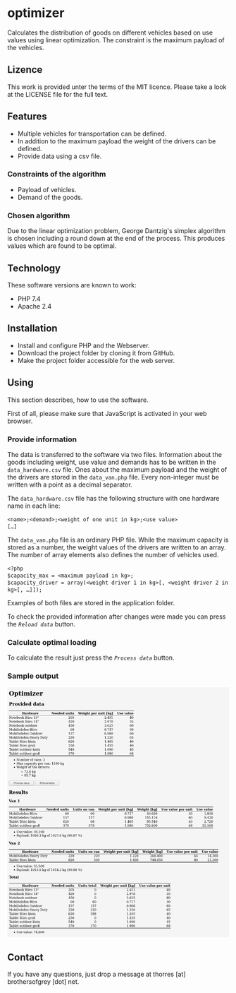 # optimizer
Calculates the distribution of goods on different vehicles based on use values using linear optimization. The constraint is the maximum payload of the vehicles.

## Lizence
This work is provided unter the terms of the MIT licence. Please take a look at the LICENSE file for the full text.

## Features
* Multiple vehicles for transportation can be defined.
* In addition to the maximum payload the weight of the drivers can be defined.
* Provide data using a csv file.
### Constraints of the algorithm
 * Payload of vehicles.
 * Demand of the goods.
### Chosen algorithm
Due to the linear optimization problem, George Dantzig's simplex algorithm is chosen including a round down at the end of the process. This produces values which are found to be optimal.

## Technology
These software versions are known to work:
* PHP 7.4
* Apache 2.4

## Installation
* Install and configure PHP and the Webserver.
* Download the project folder by cloning it from GitHub.
* Make the project folder accessible for the web server.

## Using 
This section describes, how to use the software.

First of all, please make sure that JavaScript is activated in your web browser.
### Provide information

The data is transferred to the software via two files. Information about the goods including weight, use value and demands has to be written in the `data_hardware.csv` file. Ones about the maximum payload and the weight of the drivers are stored in the `data_van.php` file. Every non-integer must be written with a point as a decimal separator.

The `data_hardware.csv` file has the following structure with one hardware name in each line:
```
<name>;<demand>;<weight of one unit in kg>;<use value>
[…]
```
The `data_van.php` file is an ordinary PHP file. While the maximum capacity is stored as a number, the weight values of the drivers are written to an array. The number of array elements also defines the number of vehicles used.

```
<?php
$capacity_max = <maximum payload in kg>;
$capacity_driver = array(<weight driver 1 in kg>[, <weight driver 2 in kg>[, …]]);
```
Examples of both files are stored in the application folder.

To check the provided information after changes were made you can press the *`Reload data`* button.

### Calculate optimal loading
To calculate the result just press the *`Process data`* button.
### Sample output
![Sample output of the application](sample_output.png)

## Contact
If you have any questions, just drop a message at thorres [at] brothersofgrey [dot] net.
